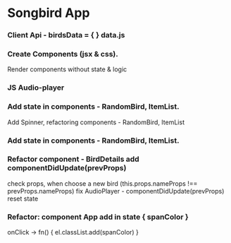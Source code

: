 # Songbird App

### Client Api - birdsData = { } data.js

### Create Components (jsx & css).
Render components without state & logic

### JS Audio-player

### Add state in components - RandomBird, ItemList. 
Add Spinner, refactoring components - RandomBird, ItemList

### Add state in components - RandomBird, ItemList. 

### Refactor component - BirdDetails add componentDidUpdate(prevProps)
check props, when choose a new bird (this.props.nameProps !== prevProps.nameProps)
fix AudioPlayer - componentDidUpdate(prevProps) reset state

### Refactor: component App add in state { spanColor }
onClick -> fn() { el.classList.add(spanColor) }